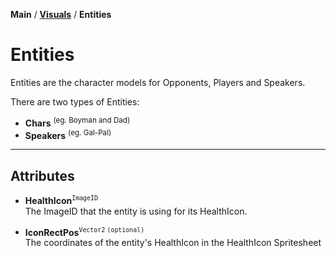 **Main** / [**Visuals**](\main\visuals "shitballs") / **Entities**

# Entities
Entities are the character models for Opponents, Players and Speakers.

There are two types of Entities:

* **Chars** <sup>(eg. Boyman and Dad)</sup>
* **Speakers** <sup>(eg. Gal-Pal)</sup>

---

## Attributes

* **HealthIcon**<sup>`ImageID`</sup><br>
The ImageID that the entity is using for its HealthIcon.

* **IconRectPos**<sup>`Vector2` `(optional)`</sup><br>
The coordinates of the entity's HealthIcon in the HealthIcon Spritesheet